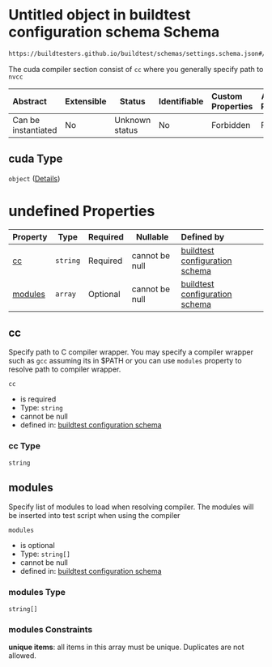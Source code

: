 # Untitled object in buildtest configuration schema Schema

```txt
https://buildtesters.github.io/buildtest/schemas/settings.schema.json#/definitions/cuda
```

The cuda compiler section consist of `cc`  where you generally specify path to `nvcc`


| Abstract            | Extensible | Status         | Identifiable | Custom Properties | Additional Properties | Access Restrictions | Defined In                                                                   |
| :------------------ | ---------- | -------------- | ------------ | :---------------- | --------------------- | ------------------- | ---------------------------------------------------------------------------- |
| Can be instantiated | No         | Unknown status | No           | Forbidden         | Forbidden             | none                | [settings.schema.json\*](../out/settings.schema.json "open original schema") |

## cuda Type

`object` ([Details](settings-definitions-cuda.md))

# undefined Properties

| Property            | Type     | Required | Nullable       | Defined by                                                                                                                                                                                      |
| :------------------ | -------- | -------- | -------------- | :---------------------------------------------------------------------------------------------------------------------------------------------------------------------------------------------- |
| [cc](#cc)           | `string` | Required | cannot be null | [buildtest configuration schema](settings-definitions-cc.md "https&#x3A;//buildtesters.github.io/buildtest/schemas/settings.schema.json#/definitions/cuda/properties/cc")                       |
| [modules](#modules) | `array`  | Optional | cannot be null | [buildtest configuration schema](settings-definitions-unique_string_array.md "https&#x3A;//buildtesters.github.io/buildtest/schemas/settings.schema.json#/definitions/cuda/properties/modules") |

## cc

Specify path to C compiler wrapper. You may specify a compiler wrapper such as `gcc` assuming its in $PATH or you can use `modules` property to resolve path to compiler wrapper.


`cc`

-   is required
-   Type: `string`
-   cannot be null
-   defined in: [buildtest configuration schema](settings-definitions-cc.md "https&#x3A;//buildtesters.github.io/buildtest/schemas/settings.schema.json#/definitions/cuda/properties/cc")

### cc Type

`string`

## modules

Specify list of modules to load when resolving compiler. The modules will be inserted into test script when using the compiler


`modules`

-   is optional
-   Type: `string[]`
-   cannot be null
-   defined in: [buildtest configuration schema](settings-definitions-unique_string_array.md "https&#x3A;//buildtesters.github.io/buildtest/schemas/settings.schema.json#/definitions/cuda/properties/modules")

### modules Type

`string[]`

### modules Constraints

**unique items**: all items in this array must be unique. Duplicates are not allowed.
